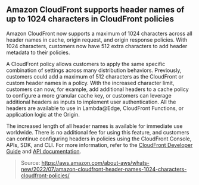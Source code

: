 ## Amazon CloudFront supports header names of up to 1024 characters in CloudFront policies

Amazon CloudFront now supports a maximum of 1024 characters across all header names in cache, origin request, and origin response policies. With 1024 characters, customers now have 512 extra characters to add header metadata to their policies.

A CloudFront policy allows customers to apply the same specific combination of settings across many distribution behaviors. Previously, customers could add a maximum of 512 characters as the CloudFront or custom header names in a policy. With the increased character limit, customers can now, for example, add additional headers to a cache policy to configure a more granular cache key, or customers can leverage additional headers as inputs to implement user authentication. All the headers are available to use in Lambda@Edge, CloudFront Functions, or application logic at the Origin.

The increased length of all header names is available for immediate use worldwide. There is no additional fee for using this feature, and customers can continue configuring headers in policies using the CloudFront Console, APIs, SDK, and CLI. For more information, refer to the [CloudFront Developer Guide](https://docs.aws.amazon.com/AmazonCloudFront/latest/DeveloperGuide/working-with-policies.html) and [API documentation](https://docs.aws.amazon.com/cloudfront/latest/APIReference/Welcome.html).

> Source: https://aws.amazon.com/about-aws/whats-new/2022/07/amazon-cloudfront-header-names-1024-characters-cloudfront-policies/